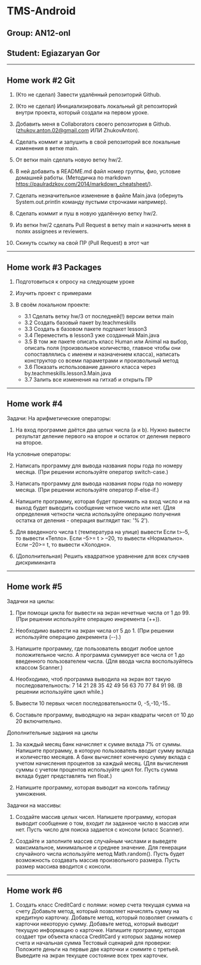 # TMS-Android

Group: AN12-onl
-
Student: Egiazaryan Gor
-
---

Home work #2 Git
-
1. (Кто не сделал) Завести удалённый репозиторий Github.

2. (Кто не сделал) Инициализировать локальный git репозиторий внутри проекта, который создали на первом уроке.

3. Добавить меня в Collaborators своего репозитория в Github. (zhukov.anton.02@gmail.com ИЛИ ZhukovAnton).

4. Сделать коммит и запушить в свой репозиторий все локальные изменения в ветке main.

5. От ветки main сделать новую ветку hw/2.

6. В ней добавить в README.md файл номер группы, фио, условие домашней работы. (Методичка по markdown https://paulradzkov.com/2014/markdown_cheatsheet/).

7. Сделать незначительное изменение в файле Main.java (обернуть System.out.println команду пустыми строчками например).

8. Сделать коммит и пуш в новую удалённую ветку hw/2.

9. Из ветки hw/2 сделать Pull Request в ветку main и назначить меня в полях assignees и reviewers.

10. Скинуть ссылку на свой ПР (Pull Request) в этот чат
--- 

Home work #3 Packages
-
1. Подготовиться к опросу на следующем уроке

2. Изучить проект с примерами

3. В своём локальном проекте:
   * 3.1 Сделать ветку hw/3 от последней(!) версии ветки main
   * 3.2 Создать базовый пакет by.teachmeskills
   * 3.3 Создать в базовом пакете подпакет lesson3
   * 3.4 Переместить в lesson3 уже созданный Main.java
   * 3.5 В том же пакете описать класс Human или Animal на выбор, описать поля (произвольное количество, главное чтобы они сопоставлялись с именем и назначением класса), написать конструктор со всеми параметрами и произвольный метод
   * 3.6 Показать использование данного класса через by.teachmeskills.lesson3.Main.java
   * 3.7 Залить все изменения на гитхаб и открыть ПР
---

Home work #4 
-
Задачи:
На арифметические операторы:
1. На вход программе даётся два целых числа (a и b). Нужно вывести результат деление первого на второе и остаток от деления первого на второе.

На условные операторы:

2. Написать программу для вывода названия поры года по номеру
   месяца. (При решении используйте оператор switch-case.)

3. Написать программу для вывода названия поры года по номеру
   месяца. (При решении используйте оператор if-else-if.)

4. Напишите программу, которая будет принимать на вход число и на
   выход будет выводить сообщение четное число или нет. (Для определения четности числа используйте операцию получения остатка от деления - операция выглядит так: '% 2').

5. Для введенного числа t (температура на улице) вывести
   Если t>–5, то вывести «Тепло».
   Если –5>= t > –20, то вывести «Нормально».
   Если –20>= t, то вывести «Холодно».

6. (Дополнительная) Решить квадратное уравнение для всех случаев дискриминанта
---

Home work #5
-
Задачки на циклы:

1. При помощи цикла for вывести на экран нечетные числа от 1 до 99. (При решении используйте операцию инкремента (++)).

2. Необходимо вывести на экран числа от 5 до 1. (При решении используйте операцию декремента (--).)

3. Напишите программу, где пользователь вводит любое целое
   положительное число. А программа суммирует все числа от 1 до введенного пользователем числа. (Для ввода числа воспользуйтесь классом Scanner.)

4. Необходимо, чтоб программа выводила на экран вот такую
   последовательность:
   7 14 21 28 35 42 49 56 63 70 77 84 91 98. (В решении используйте цикл while.)

5. Вывести 10 первых чисел последовательности 0, -5,-10,-15..

6. Составьте программу, выводящую на экран квадраты чисел от 10 до 20 включительно.

Дополнительные задания на циклы

1. За каждый месяц банк начисляет к сумме вклада 7% от суммы.
   Напишите программу, в которую пользователь вводит сумму вклада и количество месяцев. А банк вычисляет конечную сумму вклада с учетом
   начисления процентов за каждый месяц.
   (Для вычисления суммы с учетом процентов используйте цикл for. Пусть
   сумма вклада будет представлять тип float.)

2. Напишите программу, которая выводит на консоль таблицу умножения.

Задачки на массивы:

1. Создайте массив целых чисел. Напишете программу, которая выводит
   сообщение о том, входит ли заданное число в массив или нет.
   Пусть число для поиска задается с консоли (класс Scanner).

2. Создайте и заполните массив случайным числами и выведете максимальное, минимальное и среднее значение. Для генерации случайного числа используйте метод Math.random(). Пусть будет возможность создавать массив произвольного размера. Пусть размер массива вводится с консоли.
---

Home work #6 
-
1. Создать класс CreditCard c полями: номер счета текущая сумма на счету Добавьте метод, который позволяет начислять сумму на кредитную карточку.
   Добавьте метод, который позволяет снимать с карточки некоторую сумму.
   Добавьте метод, который выводит текущую информацию о карточке.
   Напишите программу, которая создает три объекта класса CreditCard у которых заданы номер счета и начальная сумма
   Тестовый сценарий для проверки: Положите деньги на первые две карточки и снимите с третьей. Выведите на экран текущее состояние всех трех карточек.